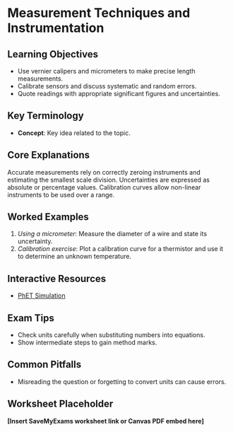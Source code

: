 # Measurement Techniques and Instrumentation

## Learning Objectives
- Use vernier calipers and micrometers to make precise length measurements.
- Calibrate sensors and discuss systematic and random errors.
- Quote readings with appropriate significant figures and uncertainties.

## Key Terminology
- **Concept**: Key idea related to the topic.

## Core Explanations
Accurate measurements rely on correctly zeroing instruments and estimating the smallest scale division.  Uncertainties are expressed as absolute or percentage values.  Calibration curves allow non-linear instruments to be used over a range.

## Worked Examples
1. *Using a micrometer*: Measure the diameter of a wire and state its uncertainty.
2. *Calibration exercise*: Plot a calibration curve for a thermistor and use it to determine an unknown temperature.

## Interactive Resources
- [PhET Simulation](https://phet.colorado.edu/)

## Exam Tips
- Check units carefully when substituting numbers into equations.
- Show intermediate steps to gain method marks.

## Common Pitfalls
- Misreading the question or forgetting to convert units can cause errors.

## Worksheet Placeholder
**[Insert SaveMyExams worksheet link or Canvas PDF embed here]**
